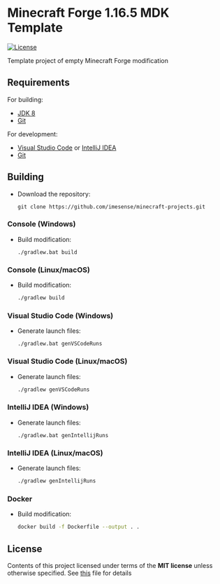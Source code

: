 # Minecraft Forge 1.16.5 MDK Template

<div>
  <p>
    <a href="./LICENSE">
      <img src="https://img.shields.io/badge/License-MIT-blue.svg" alt="License" />
    </a>
  </p>
</div>

Template project of empty Minecraft Forge modification

## Requirements

For building:

- [JDK 8](https://github.com/adoptium/temurin8-binaries/releases/latest)
- [Git](https://git-scm.com/downloads)

For development:

- [Visual Studio Code](https://code.visualstudio.com/) or [IntelliJ IDEA](https://www.jetbrains.com/idea/download)
- [Git](https://git-scm.com/downloads)

## Building

- Download the repository:

  ```console
  git clone https://github.com/imesense/minecraft-projects.git
  ```

### Console (Windows)

- Build modification:

  ```console
  ./gradlew.bat build
  ```

### Console (Linux/macOS)

- Build modification:

  ```sh
  ./gradlew build
  ```

### Visual Studio Code (Windows)

- Generate launch files:

  ```console
  ./gradlew.bat genVSCodeRuns
  ```

### Visual Studio Code (Linux/macOS)

- Generate launch files:

  ```sh
  ./gradlew genVSCodeRuns
  ```

### IntelliJ IDEA (Windows)

- Generate launch files:

  ```console
  ./gradlew.bat genIntellijRuns
  ```

### IntelliJ IDEA (Linux/macOS)

- Generate launch files:

  ```sh
  ./gradlew genIntellijRuns
  ```

### Docker

- Build modification:

  ```sh
  docker build -f Dockerfile --output . .
  ```

## License

Contents of this project licensed under terms of the __MIT license__ unless otherwise specified. See [this](./LICENSE) file for details
